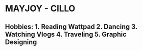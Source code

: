 # MAYJOY - CILLO

## Hobbies: 1. Reading Wattpad 2. Dancing 3. Watching Vlogs 4. Traveling 5. Graphic Designing